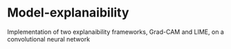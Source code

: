 # Model-explanaibility
Implementation of two explanaibility frameworks, Grad-CAM and LIME, on a convolutional neural network
